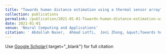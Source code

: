 ```yaml
---
title: "Towards human distance estimation using a thermal sensor array"
collection: publications
permalink: /publication/2021-01-01-Towards-human-distance-estimation-using-a-thermal-sensor-array
date: 2021-01-01
venue: 'Neural Computing and Applications'
citation: ' Abdallah Naser,  Ahmad Lotfi,  Joni Zhong, &quot;Towards human distance estimation using a thermal sensor array.&quot; Neural Computing and Applications, 2021.'
---
```

Use [Google Scholar](https://scholar.google.com/scholar?q=Towards+human+distance+estimation+using+a+thermal+sensor+array){:target="_blank"} for full citation